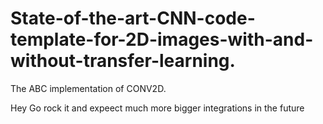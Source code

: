 # State-of-the-art-CNN-code-template-for-2D-images-with-and-without-transfer-learning.

The ABC implementation of CONV2D.

Hey Go rock it and expeect much more bigger integrations in the future
